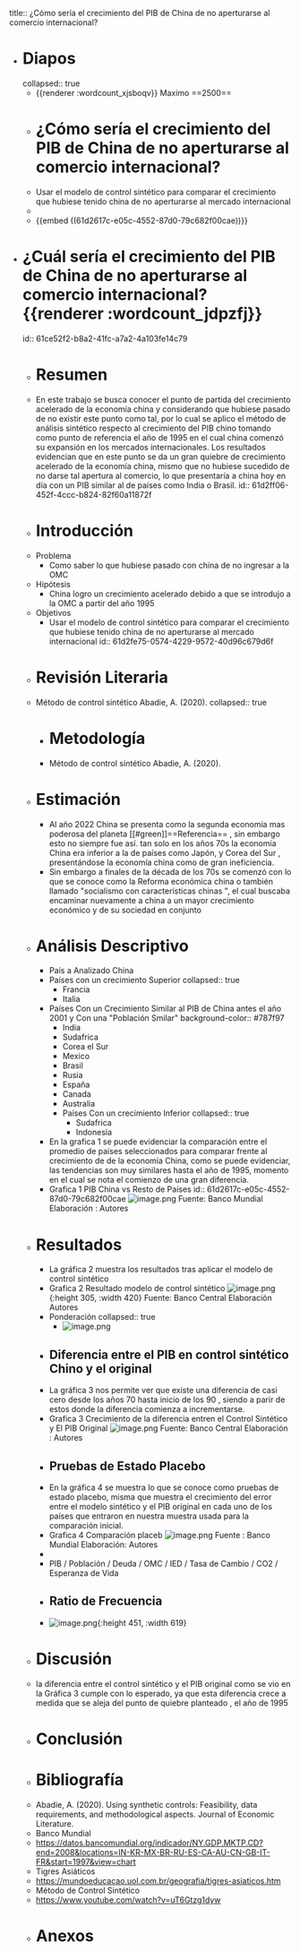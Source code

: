 title:: ¿Cómo sería el crecimiento del PIB de China de no aperturarse al comercio internacional?

- # Diapos
  collapsed:: true
	- {{renderer :wordcount_xjsboqv}} Maximo ==2500==
	- # ¿Cómo sería el crecimiento del PIB de China de no aperturarse al comercio internacional?
	- Usar el modelo de control sintético para comparar el crecimiento que hubiese tenido china de no aperturarse al mercado internacional
	-
	- {{embed ((61d2617c-e05c-4552-87d0-79c682f00cae))}}
- # ¿Cuál sería el crecimiento del PIB de China de no aperturarse al comercio internacional? {{renderer :wordcount_jdpzfj}}
  id:: 61ce52f2-b8a2-41fc-a7a2-4a103fe14c79
	- # Resumen
	- En este trabajo se busca conocer el punto de partida del crecimiento acelerado de la economía china y considerando que hubiese pasado de no existir este punto como tal, por lo cual se aplico el método de análisis sintético respecto al crecimiento del PIB chino tomando como punto de referencia el año de 1995 en el cual china comenzó su expansión en los mercados internacionales. Los resultados evidencian que en este punto se da un gran quiebre de crecimiento acelerado de la economía china, mismo que no hubiese sucedido de no darse tal apertura al comercio, lo que presentaría a china hoy en día con un PIB similar al de países como India o Brasil.
	  id:: 61d2ff06-452f-4ccc-b824-82f60a11872f
	- # Introducción
	- Problema
		- Como saber lo que hubiese pasado con china de no ingresar a la OMC
	- Hipótesis
		- China logro un crecimiento acelerado debido a que se introdujo a la  OMC a partir del año 1995
	- Objetivos
		- Usar el modelo de control sintético para comparar el crecimiento que hubiese tenido china de no aperturarse al mercado internacional
		  id:: 61d2fe75-0574-4229-9572-40d96c679d6f
	- # Revisión Literaria
	- Método de control sintético Abadie, A. (2020).
	  collapsed:: true
		- # Metodología
		- Método de control sintético Abadie, A. (2020).
	- # Estimación
		- Al año 2022 China se presenta como la segunda economía mas poderosa del planeta  [[#green]]==Referencia== , sin embargo esto no siempre fue así. tan solo en los años 70s la economía China era inferior a la de países como Japón,  y  Corea del Sur , presentándose la economía china como de gran ineficiencia.
		- Sin embargo a finales de la década de los 70s se comenzó con lo que se conoce como la Reforma económica china o también llamado "socialismo con características chinas ",  el cual buscaba encaminar nuevamente a china a un mayor crecimiento económico y de su sociedad en conjunto
	- # Análisis Descriptivo
		- País a Analizado China
		- Países con un crecimiento Superior
		  collapsed:: true
			- Francia
			- Italia
		- Países Con un Crecimiento Similar al PIB de China antes el año 2001 y Con una "Población Smilar"
		  background-color:: #787f97
			- India
			- Sudafrica
			- Corea el Sur
			- Mexico
			- Brasil
			- Rusia
			- España
			- Canada
			- Australia
			- Países Con un crecimiento Inferior
			  collapsed:: true
				- Sudafrica
				- Indonesia
		- En la grafica 1 se puede evidenciar la comparación entre el promedio de países seleccionados para comparar  frente al crecimiento de  de la economía China, como se puede evidenciar, las tendencias son muy similares hasta el año de 1995, momento en el cual se nota el comienzo de una gran diferencia.
		- Grafica 1 PIB China vs Resto de Países 
		  id:: 61d2617c-e05c-4552-87d0-79c682f00cae
		  ![image.png](../assets/image_1641177765916_0.png) 
		  Fuente: Banco Mundial 
		  Elaboración : Autores
	- # Resultados
		- La gráfica 2 muestra los resultados tras aplicar el modelo de control sintético
		- Grafica 2  Resultado modelo de control sintético
		  ![image.png](../assets/image_1641179403079_0.png){:height 305, :width 420}
		  Fuente: Banco Central
		  Elaboración Autores
		- Ponderación
		  collapsed:: true
			- ![image.png](../assets/image_1641414395119_0.png)
		- ## Diferencia entre el PIB en control sintético Chino y el original
		- La gráfica 3 nos permite ver que existe una diferencia de casi cero desde los años 70 hasta inicio de los 90 , siendo a parir de estos donde la diferencia  comienza a incrementarse.
		- Grafica 3 Crecimiento de la diferencia entren el Control Sintético y El PIB Original 
		  ![image.png](../assets/image_1641180014023_0.png)
		  Fuente: Banco Central
		  Elaboración : Autores
		- ## Pruebas de Estado Placebo
		- En la gráfica 4 se muestra lo que se conoce como pruebas de estado placebo, misma que muestra el crecimiento del error entre el modelo sintético y el PIB original en cada uno de los países que entraron  en nuestra muestra usada para la comparación inicial.
		- Grafica 4 Comparación placeb
		  ![image.png](../assets/image_1641181998649_0.png)
		  Fuente : Banco Mundial
		  Elaboración: Autores
		-
		- PIB  /  Población  / Deuda /  OMC / IED /   Tasa de Cambio / CO2 / Esperanza de Vida
		- ## Ratio de Frecuencia
		- ![image.png](../assets/image_1641183034949_0.png){:height 451, :width 619}
	- # Discusión
	- la diferencia entre el control sintético y el PIB original como se vio en la Gráfica 3 cumple con lo esperado, ya que esta diferencia crece a medida que se aleja del punto de quiebre planteado , el año de 1995
	- # Conclusión
	- # Bibliografía
	- Abadie, A. (2020). Using synthetic controls: Feasibility, data requirements, and methodological aspects. Journal of Economic Literature.
	- Banco Mundial
	- https://datos.bancomundial.org/indicador/NY.GDP.MKTP.CD?end=2008&locations=IN-KR-MX-BR-RU-ES-CA-AU-CN-GB-IT-FR&start=1997&view=chart
	- Tigres Asiáticos
	- https://mundoeducacao.uol.com.br/geografia/tigres-asiaticos.htm
	- Método de Control Sintético
	- https://www.youtube.com/watch?v=uT6Gtzg1dyw
	- # Anexos